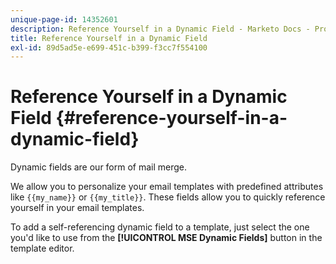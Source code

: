 ```yaml
---
unique-page-id: 14352601
description: Reference Yourself in a Dynamic Field - Marketo Docs - Product Documentation
title: Reference Yourself in a Dynamic Field
exl-id: 89d5ad5e-e699-451c-b399-f3cc7f554100
---
```

# Reference Yourself in a Dynamic Field {#reference-yourself-in-a-dynamic-field}

Dynamic fields are our form of mail merge.

We allow you to personalize your email templates with predefined attributes like `{{my_name}}` or `{{my_title}}`. These fields allow you to quickly reference yourself in your email templates.

To add a self-referencing dynamic field to a template, just select the one you'd like to use from the **[!UICONTROL MSE Dynamic Fields]** button in the template editor.
